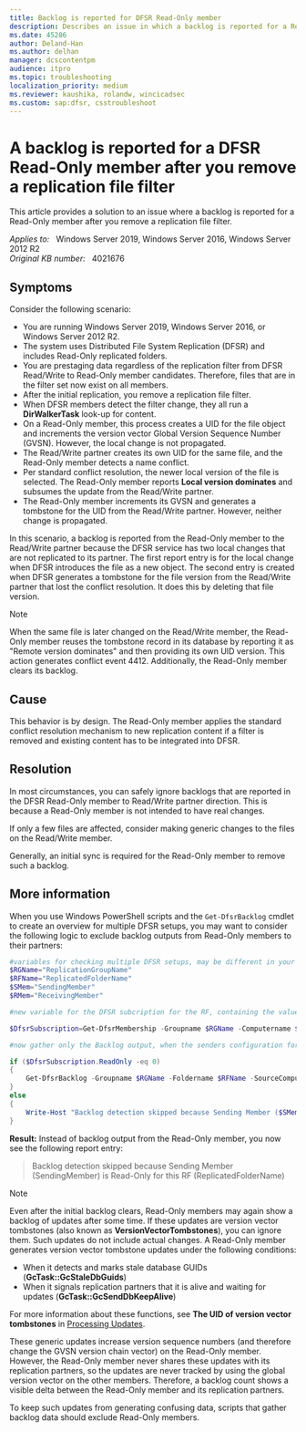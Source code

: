 ```yaml
---
title: Backlog is reported for DFSR Read-Only member
description: Describes an issue in which a backlog is reported for a Read-Only member after you remove a replication file filter.
ms.date: 45286
author: Deland-Han
ms.author: delhan
manager: dcscontentpm
audience: itpro
ms.topic: troubleshooting
localization_priority: medium
ms.reviewer: kaushika, rolandw, wincicadsec
ms.custom: sap:dfsr, csstroubleshoot
---
```

# A backlog is reported for a DFSR Read-Only member after you remove a replication file filter

This article provides a solution to an issue where a backlog is reported for a Read-Only member after you remove a replication file filter.

_Applies to:_ &nbsp; Windows Server 2019, Windows Server 2016, Windows Server 2012 R2  
_Original KB number:_ &nbsp; 4021676

## Symptoms

Consider the following scenario:

- You are running Windows Server 2019, Windows Server 2016, or Windows Server 2012 R2.
- The system uses Distributed File System Replication (DFSR) and includes Read-Only replicated folders.
- You are prestaging data regardless of the replication filter from DFSR Read/Write to Read-Only member candidates. Therefore, files that are in the filter set now exist on all members.
- After the initial replication, you remove a replication file filter.
- When DFSR members detect the filter change, they all run a **DirWalkerTask** look-up for content.
- On a Read-Only member, this process creates a UID for the file object and increments the version vector Global Version Sequence Number (GVSN). However, the local change is not propagated.
- The Read/Write partner creates its own UID for the same file, and the Read-Only member detects a name conflict.
- Per standard conflict resolution, the newer local version of the file is selected. The Read-Only member reports **Local version dominates** and subsumes the update from the Read/Write partner.
- The Read-Only member increments its GVSN and generates a tombstone for the UID from the Read/Write partner. However, neither change is propagated.

In this scenario, a backlog is reported from the Read-Only member to the Read/Write partner because the DFSR service has two local changes that are not replicated to its partner. The first report entry is for the local change when DFSR introduces the file as a new object. The second entry is created when DFSR generates a tombstone for the file version from the Read/Write partner that lost the conflict resolution. It does this by deleting that file version.

> [!NOTE]
> When the same file is later changed on the Read/Write member, the Read-Only member reuses the tombstone record in its database by reporting it as "Remote version dominates" and then providing its own UID version. This action generates conflict event 4412. Additionally, the Read-Only member clears its backlog.

## Cause

This behavior is by design. The Read-Only member applies the standard conflict resolution mechanism to new replication content if a filter is removed and existing content has to be integrated into DFSR.

## Resolution

In most circumstances, you can safely ignore backlogs that are reported in the DFSR Read-Only member to Read/Write partner direction. This is because a Read-Only member is not intended to have real changes.

If only a few files are affected, consider making generic changes to the files on the Read/Write member.

Generally, an initial sync is required for the Read-Only member to remove such a backlog.

## More information

When you use Windows PowerShell scripts and the `Get-DfsrBacklog` cmdlet to create an overview for multiple DFSR setups, you may want to consider the following logic to exclude backlog outputs from Read-Only members to their partners:

```powershell
#variables for checking multiple DFSR setups, may be different in your existing script
$RGName="ReplicationGroupName"
$RFName="ReplicatedFolderName"
$SMem="SendingMember"
$RMem="ReceivingMember"

#new variable for the DFSR subcription for the RF, containing the value/attribute "ReadOnly"; obtained by Get-DfsrMembership

$DfsrSubscription=Get-DfsrMembership -Groupname $RGName -Computername $SMem | Where-object {$_.foldername -eq $RFName}

#now gather only the Backlog output, when the senders configuration for this RF is not Read-only

if ($DfsrSubscription.ReadOnly -eq 0)
{
    Get-DfsrBacklog -Groupname $RGName -Foldername $RFName -SourceComputerName $SMem -DestinationComputerName $RMem -verbose
}
else
{
    Write-Host "Backlog detection skipped because Sending Member ($SMem) is Read-only for this RF ($RFName)"
}
```

**Result:** Instead of backlog output from the Read-Only member, you now see the following report entry:

> Backlog detection skipped because Sending Member (SendingMember) is Read-Only for this RF (ReplicatedFolderName)

> [!NOTE]
> Even after the initial backlog clears, Read-Only members may again show a backlog of updates after some time. If these updates are version vector tombstones (also known as **VersionVectorTombstones**), you can ignore them. Such updates do not include actual changes. A Read-Only member generates version vector tombstone updates under the following conditions:

- When it detects and marks stale database GUIDs (**GcTask::GcStaleDbGuids**)
- When it signals replication partners that it is alive and waiting for updates (**GcTask::GcSendDbKeepAlive**)

For more information about these functions, see **The UID of version vector tombstones** in [Processing Updates](/openspecs/windows_protocols/ms-frs2/e1075c0b-a96d-4265-ad9d-c6db558ddffd).

These generic updates increase version sequence numbers (and therefore change the GVSN version chain vector) on the Read-Only member. However, the Read-Only member never shares these updates with its replication partners, so the updates are never tracked by using the global version vector on the other members. Therefore, a backlog count shows a visible delta between the Read-Only member and its replication partners.

To keep such updates from generating confusing data, scripts that gather backlog data should exclude Read-Only members.
